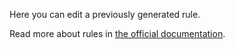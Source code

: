 Here you can edit a previously generated rule.

Read more about rules in [the official documentation](https://docs.firefly-iii.org/advanced-concepts/rules).